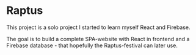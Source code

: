# Raptus

This project is a solo project I started to learn myself React and Firebase. 

The goal is to build a complete SPA-website with React in frontend and a Firebase database - that hopefully the Raptus-festival can later use.  
